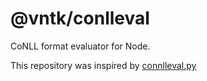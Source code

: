 # @vntk/conlleval

CoNLL format evaluator for Node.

This repository was inspired by [connlleval.py](https://github.com/spyysalo/conlleval.py)
